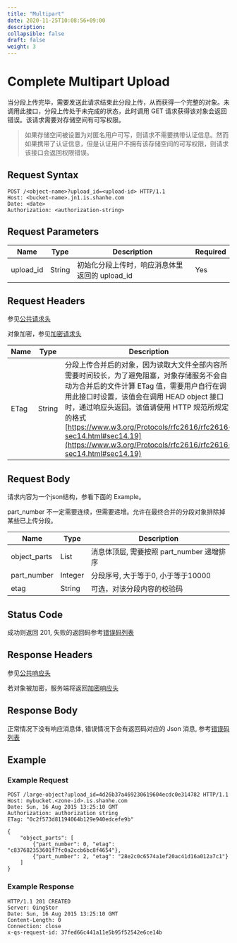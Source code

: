 ```yaml
---
title: "Multipart"
date: 2020-11-25T10:08:56+09:00
description:
collapsible: false
draft: false
weight: 3
---
```


# Complete Multipart Upload

当分段上传完毕，需要发送此请求结束此分段上传，从而获得一个完整的对象。未调用此接口，分段上传处于未完成的状态，此时调用 GET 请求获得该对象会返回错误。该请求需要对存储空间有可写权限。

> 如果存储空间被设置为对匿名用户可写，则请求不需要携带认证信息。然而如果携带了认证信息，但是认证用户不拥有该存储空间的可写权限，则请求该接口会返回权限错误。

## Request Syntax

```http
POST /<object-name>?upload_id=<upload-id> HTTP/1.1
Host: <bucket-name>.jn1.is.shanhe.com
Date: <date>
Authorization: <authorization-string>
```

## Request Parameters

| Name | Type | Description | Required |
| --- | --- | --- | --- |
| upload_id | String | 初始化分段上传时，响应消息体里返回的 upload_id | Yes |

## Request Headers

参见[公共请求头](../../../common_header/#请求头字段-request-header)

对象加密，参见[加密请求头](../../../common/encryption/#加密请求头)

| Name | Type | Description | Required |
| --- | --- | --- | --- |
| ETag | String | 分段上传合并后的对象，因为读取大文件全部内容所需要时间较长，为了避免阻塞，对象存储服务不会自动为合并后的文件计算 ETag 值，需要用户自行在调用此接口时设置，该值会在调用 HEAD object 接口时，通过响应头返回。该值请使用 HTTP 规范所规定的格式 [https://www.w3.org/Protocols/rfc2616/rfc2616-sec14.html#sec14.19](https://www.w3.org/Protocols/rfc2616/rfc2616-sec14.html#sec14.19) | No |

## Request Body

请求内容为一个json结构，参看下面的 Example。

part_number 不一定需要连续，但需要递增。允许在最终合并的分段对象排除掉某些已上传分段。

| Name | Type | Description |
| --- | --- | --- |
| object_parts | List | 消息体顶层, 需要按照 part_number 递增排序 |
| part_number | Integer | 分段序号, 大于等于0, 小于等于10000 |
| etag        | String  | 可选，对该分段内容的校验码 |

## Status Code

成功则返回 201, 失败的返回码参考[错误码列表](../../../error_code/)

## Response Headers

参见[公共响应头](../../../common_header/#响应头字段-request-header)

若对象被加密，服务端将返回[加密响应头](../../../common/encryption/#加密请求头)

## Response Body

正常情况下没有响应消息体, 错误情况下会有返回码对应的 Json 消息, 参考[错误码列表](../../../error_code/)


## Example

### Example Request

```http
POST /large-object?upload_id=4d26b37a469230619604ecdc0e314782 HTTP/1.1
Host: mybucket.<zone-id>.is.shanhe.com
Date: Sun, 16 Aug 2015 13:25:10 GMT
Authorization: authorization string
ETag: "0c2f573d81194064b129e940edcefe9b"

{
    "object_parts": [
        {"part_number": 0, "etag": "c837682353601f7fc0a2ccb6bc8f4654"},
        {"part_number": 2, "etag": "28e2c0c6574a1ef20ac41d16a012a7c1"}
    ]
}
```

### Example Response

```http
HTTP/1.1 201 CREATED
Server: QingStor
Date: Sun, 16 Aug 2015 13:25:10 GMT
Content-Length: 0
Connection: close
x-qs-request-id: 37fed66c441a11e5b95f52542e6ce14b
```
